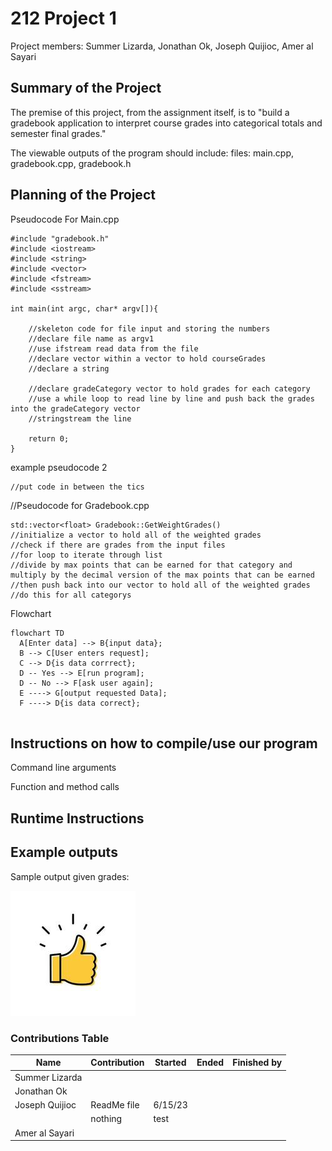 # 212 Project 1
Project members: Summer Lizarda, Jonathan Ok, Joseph Quijioc, Amer al Sayari

## Summary of the Project

The premise of this project, from the assignment itself, is to "build a gradebook application to interpret course grades into categorical totals and semester final grades."

The viewable outputs of the program should include:
files: main.cpp, gradebook.cpp, gradebook.h


## Planning of the Project

Pseudocode For Main.cpp

``` 
#include "gradebook.h"
#include <iostream>
#include <string>
#include <vector>
#include <fstream>
#include <sstream>

int main(int argc, char* argv[]){
    
    //skeleton code for file input and storing the numbers
    //declare file name as argv1
    //use ifstream read data from the file
    //declare vector within a vector to hold courseGrades
    //declare a string
    
    //declare gradeCategory vector to hold grades for each category
    //use a while loop to read line by line and push back the grades into the gradeCategory vector
    //stringstream the line

    return 0;
}

```
example pseudocode 2

```
//put code in between the tics

```
//Pseudocode for Gradebook.cpp
```
std::vector<float> Gradebook::GetWeightGrades()
//initialize a vector to hold all of the weighted grades
//check if there are grades from the input files
//for loop to iterate through list
//divide by max points that can be earned for that category and multiply by the decimal version of the max points that can be earned
//then push back into our vector to hold all of the weighted grades
//do this for all categorys

```

Flowchart

```mermaid
flowchart TD
  A[Enter data] --> B{input data};
  B --> C[User enters request];
  C --> D{is data corrrect};
  D -- Yes --> E[run program];
  D -- No --> F[ask user again];
  E ----> G[output requested Data];
  F ----> D{is data correct};
  
 ```

## Instructions on how to compile/use our program

Command line arguments

Function and method calls

## Runtime Instructions

## Example outputs

Sample output given grades:

![example output](https://github.com/Jquijioc/212Project1/blob/main/samplePics/testingjpg.jpg)


### Contributions Table

| Name | Contribution | Started | Ended | Finished by |
| ---- | ------ | ------ | ------ | ------ |
| Summer Lizarda | | | | |
| Jonathan Ok | | | | |
| Joseph Quijioc | ReadMe file | 6/15/23 | | |
| | nothing | test | | | 
| Amer al Sayari | | | | |
